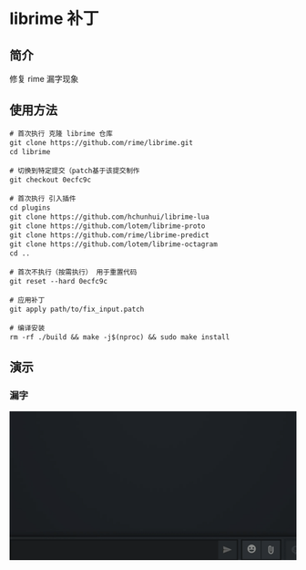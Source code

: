 # librime 补丁

## 简介

修复 rime 漏字现象 

## 使用方法

```
# 首次执行 克隆 librime 仓库
git clone https://github.com/rime/librime.git
cd librime

# 切换到特定提交（patch基于该提交制作
git checkout 0ecfc9c

# 首次执行 引入插件
cd plugins
git clone https://github.com/hchunhui/librime-lua
git clone https://github.com/lotem/librime-proto
git clone https://github.com/rime/librime-predict
git clone https://github.com/lotem/librime-octagram
cd ..

# 首次不执行（按需执行） 用于重置代码
git reset --hard 0ecfc9c

# 应用补丁
git apply path/to/fix_input.patch

# 编译安装
rm -rf ./build && make -j$(nproc) && sudo make install
```

## 演示

### 漏字
![](./res/input_fix.gif)

<!-- ### 大写锁定
![](./res/caps_fix.gif) -->

